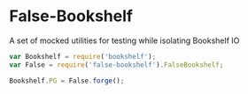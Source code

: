 # False-Bookshelf

A set of mocked utilities for testing while isolating Bookshelf IO

```javascript
var Bookshelf = require('bookshelf');
var False = require('false-bookshelf').FalseBookshelf;

Bookshelf.PG = False.forge();

```